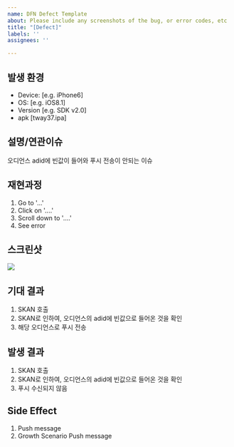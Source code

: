 ```yaml
---
name: DFN Defect Template
about: Please include any screenshots of the bug, or error codes, etc
title: "[Defect]"
labels: ''
assignees: ''

---
```


## 발생 환경
 - Device: [e.g. iPhone6]
 - OS: [e.g. iOS8.1]
 - Version [e.g. SDK v2.0]
 - apk [tway37.ipa]

## 설명/연관이슈
오디언스 adid에 빈값이 들어와 푸시 전송이 안되는 이슈

## 재현과정
1. Go to '...'
2. Click on '....'
3. Scroll down to '....'
4. See error

## 스크린샷
![](https://s3.orbi.kr/data/file/united/e47449c1004a6d8d1fcf4de5c4b37f73.jpeg)

## 기대 결과
1. SKAN 호출 
2. SKAN로 인하여, 오디언스의 adid에 빈값으로 들어온 것을 확인
3. 해당 오디언스로 푸시 전송

## 발생 결과
1. SKAN 호출 
2. SKAN로 인하여, 오디언스의 adid에 빈값으로 들어온 것을 확인
3. 푸시 수신되지 않음

## Side Effect
1. Push message
2. Growth Scenario Push message
